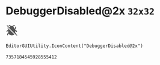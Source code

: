 # DebuggerDisabled@2x `32x32`
<img src="/img/DebuggerDisabled@2x.png" width=32 height=32>

``` CSharp
EditorGUIUtility.IconContent("DebuggerDisabled@2x")
```
```
7357184545928555412
```
